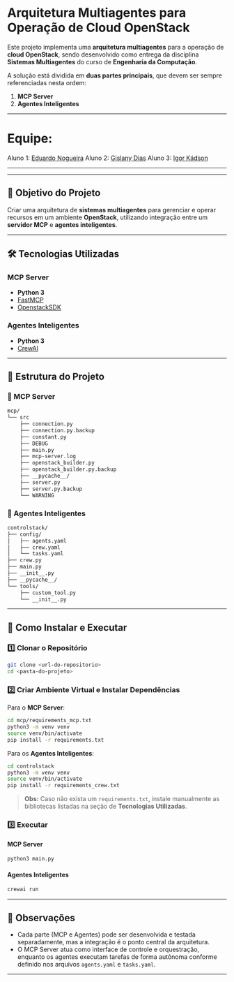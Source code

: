 # Arquitetura Multiagentes para Operação de Cloud OpenStack

Este projeto implementa uma **arquitetura multiagentes** para a operação de **cloud OpenStack**, sendo desenvolvido como entrega da disciplina **Sistemas Multiagentes** do curso de **Engenharia da Computação**.

A solução está dividida em **duas partes principais**, que devem ser sempre referenciadas nesta ordem:
1. **MCP Server**
2. **Agentes Inteligentes**

---

# Equipe:

Aluno 1: [Eduardo Nogueira](https://github.com/eduardongal)
Aluno 2: [Gislany Dias](https://github.com/gislanydias)
Aluno 3: [Igor Kádson](https://github.com/igorkso)

---

---

## 🎯 Objetivo do Projeto
Criar uma arquitetura de **sistemas multiagentes** para gerenciar e operar recursos em um ambiente **OpenStack**, utilizando integração entre um **servidor MCP** e **agentes inteligentes**.

---

## 🛠️ Tecnologias Utilizadas

### MCP Server
- **Python 3**
- [FastMCP](https://pypi.org/project/fastmcp/)
- [OpenstackSDK](https://docs.openstack.org/openstacksdk/latest/)

### Agentes Inteligentes
- **Python 3**
- [CrewAI](https://docs.crewai.com/)

---

## 📂 Estrutura do Projeto

### 📁 MCP Server
```bash
mcp/
└── src
    ├── connection.py
    ├── connection.py.backup
    ├── constant.py
    ├── DEBUG
    ├── main.py
    ├── mcp-server.log
    ├── openstack_builder.py
    ├── openstack_builder.py.backup
    ├── __pycache__/
    ├── server.py
    ├── server.py.backup
    └── WARNING
```

### 📁 Agentes Inteligentes
```bash
controlstack/
├── config/
│   ├── agents.yaml
│   ├── crew.yaml
│   └── tasks.yaml
├── crew.py
├── main.py
├── __init__.py
├── __pycache__/
└── tools/
    ├── custom_tool.py
    └── __init__.py
```

---

## 🚀 Como Instalar e Executar

### 1️⃣ Clonar o Repositório
```bash
git clone <url-do-repositorio>
cd <pasta-do-projeto>
```

### 2️⃣ Criar Ambiente Virtual e Instalar Dependências
Para o **MCP Server**:
```bash
cd mcp/requirements_mcp.txt
python3 -m venv venv
source venv/bin/activate
pip install -r requirements.txt
```

Para os **Agentes Inteligentes**:
```bash
cd controlstack
python3 -m venv venv
source venv/bin/activate
pip install -r requirements_crew.txt
```

> **Obs:** Caso não exista um `requirements.txt`, instale manualmente as bibliotecas listadas na seção de **Tecnologias Utilizadas**.

### 3️⃣ Executar

#### MCP Server
```bash
python3 main.py
```

#### Agentes Inteligentes
```bash
crewai run
```

---

## 📌 Observações
- Cada parte (MCP e Agentes) pode ser desenvolvida e testada separadamente, mas a integração é o ponto central da arquitetura.
- O MCP Server atua como interface de controle e orquestração, enquanto os agentes executam tarefas de forma autônoma conforme definido nos arquivos `agents.yaml` e `tasks.yaml`.

---
